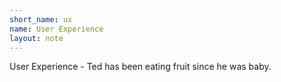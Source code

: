 ```yaml
---
short_name: ux
name: User Experience
layout: note
---
```

User Experience - Ted has been eating fruit since he was baby.
